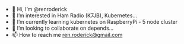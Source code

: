 - 👋 Hi, I’m @renroderick
- 👀 I’m interested in Ham Radio (K7JB), Kubernetes...
- 🌱 I’m currently learning kubernetes on RaspberryPi - 5 node cluster  
- 💞️ I’m looking to collaborate on depends...
- 📫 How to reach me ren.roderick@gmail.com

<!---
renroderick/renroderick is a ✨ special ✨ repository because its `README.md` (this file) appears on your GitHub profile.
You can click the Preview link to take a look at your changes.
--->
